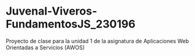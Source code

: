 # Juvenal-Viveros-FundamentosJS_230196
Proyecto de clase para la unidad 1 de la asignatura de Aplicaciones Web Orientadas a Servicios (AWOS)

